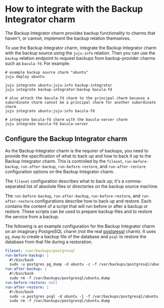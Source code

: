 # How to integrate with the Backup Integrator charm

The Backup Integrator charm provides backup functionality to charms that
haven't, or cannot, implement the backup relation themselves.

To use the Backup Integrator charm, integrate the Backup Integrator
charm with the backup source using the `juju-info` relation. Then you
can use the `backup` relation endpoint to request backups from
backup-provider charms such as `bacula-fd`. For example:

```
# example backup source charm "ubuntu"
juju deploy ubuntu

juju integrate ubuntu:juju-info backup-integrator
juju integrate backup-integrator:backup bacula-fd

# also attach the bacula-fd charm to the principal charm because a subordinate charm cannot be a principal charm for another subordinate charm
juju integrate ubuntu:juju-info bacula-fd

# integrate bacula-fd charm with the bacula-server charm
juju integrate bacula-fd bacula-server
```

## Configure the Backup Integrator charm

As the Backup Integrator charm is the requirer of backups, you need to
provide the specification of what to back up and how to back it up to
the Backup Integrator charm. This is controlled by the `fileset`,
`run-before-backup`, `run-after-backup`, `run-before-restore`, and
`run-after-restore` configuration options on the Backup Integrator
charm.

The `fileset` configuration describes what to back up; it's a
comma-separated list of absolute files or directories on the backup
source machine.

The `run-before-backup`, `run-after-backup`, `run-before-restore`, and
`run-after-restore` configurations describe how to back up and restore.
Each contains the content of a script that will run before or after a
backup or restore. These scripts can be used to prepare backup files and
to restore the service from a backup.

The following is an example configuration for the Backup Integrator
charm on an imaginary PostgreSQL charm (not the
real [postgresql](https://charmhub.io/postgresql) charm). It uses
`pg_dump` to create a backup file of the database and `psql` to restore
the database from that file during a restoration.

```yaml
fileset: /var/backups/postgresql
run-before-backup: |
  #!/bin/bash
  sudo -u postgres pg_dump -d ubuntu -c -f /var/backups/postgresql/ubuntu.dump
run-after-backup: |
  #!/bin/bash
  sudo rm -f /var/backups/postgresql/ubuntu.dump
run-before-restore: null
run-after-restore: |
  #!/bin/bash
  sudo -u postgres psql -d ubuntu -1 -f /var/backups/postgresql/ubuntu.dump
  sudo rm -f /var/backups/postgresql/ubuntu.dump
```
